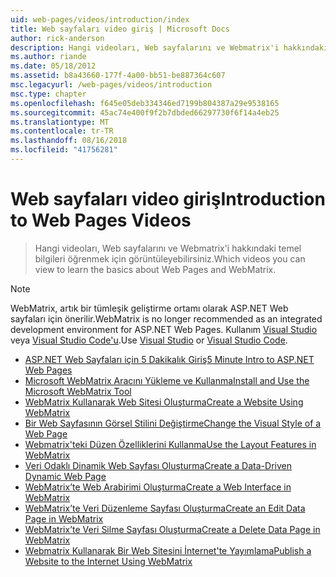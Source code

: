 ```yaml
---
uid: web-pages/videos/introduction/index
title: Web sayfaları video giriş | Microsoft Docs
author: rick-anderson
description: Hangi videoları, Web sayfalarını ve Webmatrix'i hakkındaki temel bilgileri öğrenmek için görüntüleyebilirsiniz.
ms.author: riande
ms.date: 05/18/2012
ms.assetid: b8a43660-177f-4a00-bb51-be887364c607
msc.legacyurl: /web-pages/videos/introduction
msc.type: chapter
ms.openlocfilehash: f645e05deb334346ed7199b804387a29e9538165
ms.sourcegitcommit: 45ac74e400f9f2b7dbded66297730f6f14a4eb25
ms.translationtype: MT
ms.contentlocale: tr-TR
ms.lasthandoff: 08/16/2018
ms.locfileid: "41756281"
---
```

<a name="introduction-to-web-pages-videos"></a><span data-ttu-id="849a7-103">Web sayfaları video giriş</span><span class="sxs-lookup"><span data-stu-id="849a7-103">Introduction to Web Pages Videos</span></span>
====================
> <span data-ttu-id="849a7-104">Hangi videoları, Web sayfalarını ve Webmatrix'i hakkındaki temel bilgileri öğrenmek için görüntüleyebilirsiniz.</span><span class="sxs-lookup"><span data-stu-id="849a7-104">Which videos you can view to learn the basics about Web Pages and WebMatrix.</span></span>

> [!NOTE] 
> <span data-ttu-id="849a7-105">WebMatrix, artık bir tümleşik geliştirme ortamı olarak ASP.NET Web sayfaları için önerilir.</span><span class="sxs-lookup"><span data-stu-id="849a7-105">WebMatrix is no longer recommended as an integrated development environment for ASP.NET Web Pages.</span></span> <span data-ttu-id="849a7-106">Kullanım [Visual Studio](xref:aspnet/web-pages/overview/getting-started/program-asp-net-web-pages-in-visual-studio) veya [Visual Studio Code'u](https://code.visualstudio.com/).</span><span class="sxs-lookup"><span data-stu-id="849a7-106">Use [Visual Studio](xref:aspnet/web-pages/overview/getting-started/program-asp-net-web-pages-in-visual-studio) or [Visual Studio Code](https://code.visualstudio.com/).</span></span>


- [<span data-ttu-id="849a7-107">ASP.NET Web Sayfaları için 5 Dakikalık Giriş</span><span class="sxs-lookup"><span data-stu-id="849a7-107">5 Minute Intro to ASP.NET Web Pages</span></span>](5-minute-introduction-to-aspnet-web-pages.md)
- [<span data-ttu-id="849a7-108">Microsoft WebMatrix Aracını Yükleme ve Kullanma</span><span class="sxs-lookup"><span data-stu-id="849a7-108">Install and Use the Microsoft WebMatrix Tool</span></span>](install-and-use-the-microsoft-webmatrix-tool.md)
- [<span data-ttu-id="849a7-109">WebMatrix Kullanarak Web Sitesi Oluşturma</span><span class="sxs-lookup"><span data-stu-id="849a7-109">Create a Website Using WebMatrix</span></span>](create-a-website-using-webmatrix.md)
- [<span data-ttu-id="849a7-110">Bir Web Sayfasının Görsel Stilini Değiştirme</span><span class="sxs-lookup"><span data-stu-id="849a7-110">Change the Visual Style of a Web Page</span></span>](change-the-visual-style-of-a-web-page.md)
- [<span data-ttu-id="849a7-111">Webmatrix'teki Düzen Özelliklerini Kullanma</span><span class="sxs-lookup"><span data-stu-id="849a7-111">Use the Layout Features in WebMatrix</span></span>](use-the-layout-features-in-webmatrix.md)
- [<span data-ttu-id="849a7-112">Veri Odaklı Dinamik Web Sayfası Oluşturma</span><span class="sxs-lookup"><span data-stu-id="849a7-112">Create a Data-Driven Dynamic Web Page</span></span>](create-a-data-driven-dynamic-web-page.md)
- [<span data-ttu-id="849a7-113">WebMatrix’te Web Arabirimi Oluşturma</span><span class="sxs-lookup"><span data-stu-id="849a7-113">Create a Web Interface in WebMatrix</span></span>](create-a-web-interface-in-webmatrix.md)
- [<span data-ttu-id="849a7-114">WebMatrix’te Veri Düzenleme Sayfası Oluşturma</span><span class="sxs-lookup"><span data-stu-id="849a7-114">Create an Edit Data Page in WebMatrix</span></span>](create-an-edit-data-page-in-webmatrix.md)
- [<span data-ttu-id="849a7-115">WebMatrix’te Veri Silme Sayfası Oluşturma</span><span class="sxs-lookup"><span data-stu-id="849a7-115">Create a Delete Data Page in WebMatrix</span></span>](create-a-delete-data-page-in-webmatrix.md)
- [<span data-ttu-id="849a7-116">Webmatrix Kullanarak Bir Web Sitesini İnternet'te Yayımlama</span><span class="sxs-lookup"><span data-stu-id="849a7-116">Publish a Website to the Internet Using WebMatrix</span></span>](publish-a-website-to-the-internet-using-webmatrix.md)
